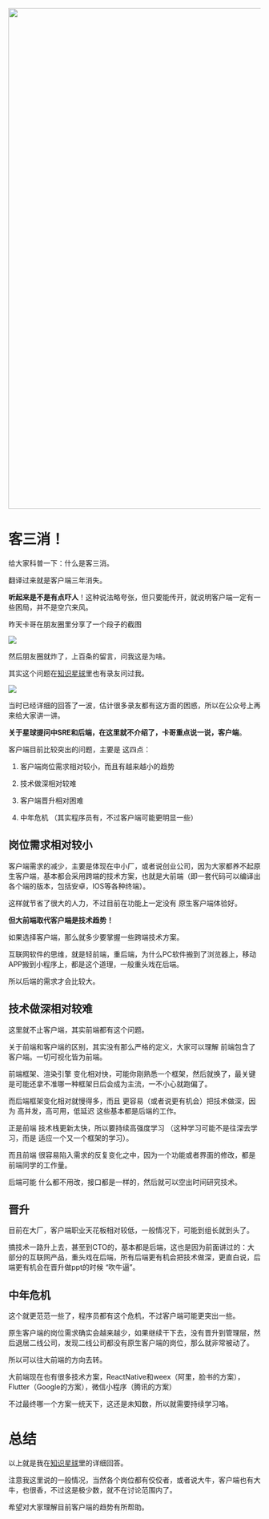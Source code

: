 <p align="center">
<a href="https://mp.weixin.qq.com/s/QVF6upVMSbgvZy8lHZS3CQ" target="_blank">
  <img src="https://code-thinking-1253855093.file.myqcloud.com/pics/20210924105952.png" width="1000"/>
</a>

# 客三消！

给大家科普一下：什么是客三消。

翻译过来就是客户端三年消失。

**听起来是不是有点吓人**！这种说法略夸张，但只要能传开，就说明客户端一定有一些困局，并不是空穴来风。

昨天卡哥在朋友圈里分享了一个段子的截图

![](https://code-thinking-1253855093.file.myqcloud.com/pics/IMG_3986.jpg)

然后朋友圈就炸了，上百条的留言，问我这是为啥。

其实这个问题在[知识星球](https://mp.weixin.qq.com/s/QVF6upVMSbgvZy8lHZS3CQ)里也有录友问过我。

![](https://code-thinking-1253855093.file.myqcloud.com/pics/20210905091037.png)

当时已经详细的回答了一波，估计很多录友都有这方面的困惑，所以在公众号上再来给大家讲一讲。

**关于星球提问中SRE和后端，在这里就不介绍了，卡哥重点说一说，客户端**。

客户端目前比较突出的问题，主要是 这四点：

1. 客户端岗位需求相对较小，而且有越来越小的趋势

2. 技术做深相对较难

3. 客户端晋升相对困难

4. 中年危机 （其实程序员有，不过客户端可能更明显一些）


## 岗位需求相对较小

客户端需求的减少，主要是体现在中小厂，或者说创业公司，因为大家都养不起原生客户端，基本都会采用跨端的技术方案，也就是大前端（即一套代码可以编译出各个端的版本，包括安卓，IOS等各种终端）。

这样就节省了很大的人力，不过目前在功能上一定没有 原生客户端体验好。

**但大前端取代客户端是技术趋势！**

如果选择客户端，那么就多少要掌握一些跨端技术方案。

互联网软件的思维，就是轻前端，重后端，为什么PC软件搬到了浏览器上，移动APP搬到小程序上，都是这个道理，一般重头戏在后端。

所以后端的需求才会比较大。

## 技术做深相对较难

这里就不止客户端，其实前端都有这个问题。

关于前端和客户端的区别，其实没有那么严格的定义，大家可以理解 前端包含了客户端。一切可视化皆为前端。

前端框架、渲染引擎 变化相对快，可能你刚熟悉一个框架，然后就换了，最关键是可能还拿不准哪一种框架日后会成为主流，一不小心就跑偏了。

而后端框架变化相对就慢得多，而且 更容易（或者说更有机会）把技术做深，因为 高并发，高可用，低延迟 这些基本都是后端的工作。

正是前端 技术栈更新太快，所以要持续高强度学习 （这种学习可能不是往深去学习，而是 适应一个又一个框架的学习）。

而且前端 很容易陷入需求的反复变化之中，因为一个功能或者界面的修改，都是前端同学的工作量。

后端可能 什么都不用改，接口都是一样的，然后就可以空出时间研究技术。

## 晋升

目前在大厂，客户端职业天花板相对较低，一般情况下，可能到组长就到头了。

搞技术一路升上去，甚至到CTO的，基本都是后端，这也是因为前面讲过的：大部分的互联网产品，重头戏在后端，所有后端更有机会把技术做深，更直白说，后端更有机会在晋升做ppt的时候 “吹牛逼”。


## 中年危机

这个就更范范一些了，程序员都有这个危机，不过客户端可能更突出一些。

原生客户端的岗位需求确实会越来越少，如果继续干下去，没有晋升到管理层，然后退居二线公司，发现二线公司都没有原生客户端的岗位，那么就非常被动了。

所以可以往大前端的方向去转。

大前端现在也有很多技术方案，ReactNative和weex（阿里，脸书的方案），Flutter（Google的方案），微信小程序（腾讯的方案）

不过最终哪一个方案一统天下，这还是未知数，所以就需要持续学习咯。

# 总结

以上就是我在[知识星球](https://mp.weixin.qq.com/s/QVF6upVMSbgvZy8lHZS3CQ)里的详细回答。

注意我这里说的一般情况，当然各个岗位都有佼佼者，或者说大牛，客户端也有大牛，也很香，不过这是极少数，就不在讨论范围内了。

希望对大家理解目前客户端的趋势有所帮助。

